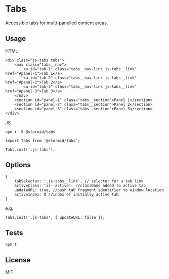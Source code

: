 # Tabs

Accessible tabs for multi-panelled content areas.

## Usage
HTML
```
<div class="js-tabs tabs">
    <nav class="tabs__nav">
        <a id="tab-1" class="tabs__nav-link js-tabs__link" href="#panel-1">Tab 1</a>
        <a id="tab-2" class="tabs__nav-link js-tabs__link" href="#panel-2">Tab 2</a>
        <a id="tab-3" class="tabs__nav-link js-tabs__link" href="#panel-3">Tab 3</a>
    </nav>
    <section id="panel-1" class="tabs__section">Panel 1</section>
    <section id="panel-2" class="tabs__section">Panel 2</section>
    <section id="panel-3" class="tabs__section">Panel 3</section>
</div>
```

JS
```
npm i -S @stormid/tabs
```
```
import Tabs from '@stormid/tabs';

Tabs.init('.js-tabs');
```

## Options
```
{
    tabSelector: '.js-tabs__link', // selector for a tab link  
    activeClass: 'is--active', //className added to active tab
    updateURL: true, //push tab fragment identifier to window location 
    activeIndex: 0 //index of initially active tab
}
```

e.g.
```
Tabs.init('.js-tabs', { updateURL: false });
```

## Tests
```
npm t
```

## License
MIT
